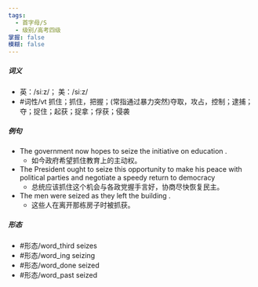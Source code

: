 ```yaml
---
tags:
  - 首字母/S
  - 级别/高考四级
掌握: false
模糊: false
---
```

##### 词义
- 英：/siːz/； 美：/siːz/
- #词性/vt  抓住；抓住，把握；(常指通过暴力突然)夺取，攻占，控制；逮捕；夺；捉住；起获；捉拿；俘获；侵袭
##### 例句
- The government now hopes to seize the initiative on education .
	- 如今政府希望抓住教育上的主动权。
- The President ought to seize this opportunity to make his peace with political parties and negotiate a speedy return to democracy
	- 总统应该抓住这个机会与各政党握手言好，协商尽快恢复民主。
- The men were seized as they left the building .
	- 这些人在离开那栋房子时被抓获。
##### 形态
- #形态/word_third seizes
- #形态/word_ing seizing
- #形态/word_done seized
- #形态/word_past seized
